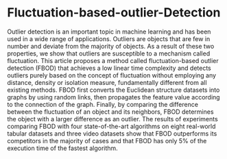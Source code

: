 # Fluctuation-based-outlier-Detection
Outlier detection is an important topic in machine learning and has been used in a wide range of applications. 
Outliers are objects that are few in number and deviate from the majority of objects. 
As a result of these two properties, we show that outliers are susceptible to a mechanism called fluctuation. 
This article proposes a method called fluctuation-based outlier detection (FBOD) that achieves a low linear time complexity and detects outliers purely based on the concept of fluctuation without employing any distance, density or isolation measure, fundamentally different from all existing methods. FBOD first converts the Euclidean structure datasets into graphs by using random links, then propagates the feature value according to the connection of the graph. Finally, by comparing the difference between the fluctuation of an object and its neighbors, FBOD determines the object with a larger difference as an outlier. 
The results of experiments comparing FBOD with four state-of-the-art algorithms on eight real-world tabular datasets and three video datasets show that FBOD outperforms its competitors in the majority of cases and that FBOD has only 5% of the execution time of the fastest algorithm.
